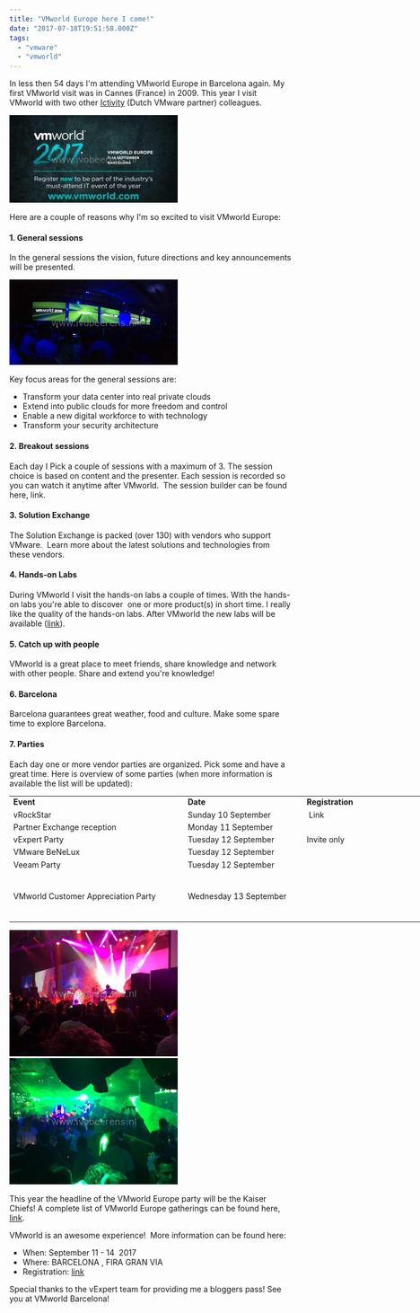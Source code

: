 ```yaml
---
title: "VMworld Europe here I come!"
date: "2017-07-18T19:51:58.000Z"
tags: 
  - "vmware"
  - "vmworld"
---
```


In less then 54 days I'm attending VMworld Europe in Barcelona again. My first VMworld visit was in Cannes (France) in 2009. This year I visit VMworld with two other [Ictivity](https://www.ictivity.nl/) (Dutch VMware partner) colleagues.

[![](images/vmworld2017-300x156.jpg)](https://www.ivobeerens.nl/wp-content/uploads/2017/07/vmworld2017.jpg)

Here are a couple of reasons why I'm so excited to visit VMworld Europe:

#### **1\. General sessions**

In the general sessions the vision, future directions and key announcements will be presented.

[![](images/IMG_3801-300x152.jpg)](https://www.ivobeerens.nl/wp-content/uploads/2017/07/IMG_3801.jpg)

Key focus areas for the general sessions are:

- Transform your data center into real private clouds
- Extend into public clouds for more freedom and control
- Enable a new digital workforce to with technology
- Transform your security architecture

#### **2\. Breakout sessions**

Each day I Pick a couple of sessions with a maximum of 3. The session choice is based on content and the presenter. Each session is recorded so you can watch it anytime after VMworld.  The session builder can be found here, link.

#### **3\. Solution Exchange**

The Solution Exchange is packed (over 130) with vendors who support VMware.  Learn more about the latest solutions and technologies from these vendors.

#### **4\. Hands-on Labs**

During VMworld I visit the hands-on labs a couple of times. With the hands-on labs you're able to discover  one or more product(s) in short time. I really like the quality of the hands-on labs. After VMworld the new labs will be available ([link](http://labs.hol.vmware.com/HOL/catalogs/)).

#### **5\. Catch up with people**

VMworld is a great place to meet friends, share knowledge and network with other people. Share and extend you're knowledge!

#### **6\. Barcelona**

Barcelona guarantees great weather, food and culture. Make some spare time to explore Barcelona.

#### **7\. Parties**

Each day one or more vendor parties are organized. Pick some and have a great time. Here is overview of some parties (when more information is available the list will be updated):

<table style="width: 991px;"><tbody><tr><td style="width: 297px;"><strong>Event</strong></td><td style="width: 198px;"><strong>Date</strong></td><td style="width: 194px;"><strong>Registration</strong></td><td style="width: 230px;"><strong>Description</strong></td></tr><tr><td style="width: 297px;">vRockStar</td><td style="width: 198px;">Sunday 10 September</td><td style="width: 194px;">&nbsp;Link</td><td style="width: 230px;"></td></tr><tr><td style="width: 297px;">Partner Exchange reception</td><td style="width: 198px;">Monday 11 September</td><td style="width: 194px;"></td><td style="width: 230px;"></td></tr><tr><td style="width: 297px;">vExpert Party</td><td style="width: 198px;">Tuesday 12 September</td><td style="width: 194px;">Invite only</td><td style="width: 230px;"></td></tr><tr><td style="width: 297px;">VMware BeNeLux</td><td style="width: 198px;">Tuesday 12 September</td><td style="width: 194px;"></td><td style="width: 230px;"></td></tr><tr><td style="width: 297px;">Veeam Party</td><td style="width: 198px;">Tuesday 12 September</td><td style="width: 194px;"></td><td style="width: 230px;"></td></tr><tr><td style="width: 297px;">VMworld Customer Appreciation Party</td><td style="width: 198px;">Wednesday 13 September</td><td style="width: 194px;"></td><td style="width: 230px;">Included in a full conference pass. The headlinder this year is the Kaiser Chiefs! Last year the band Empire of the sun was the main act.</td></tr></tbody></table>

[![](images/IMG_3903-300x225.jpg)](https://www.ivobeerens.nl/wp-content/uploads/2017/07/IMG_3903.jpg) [![](images/IMG_3847-300x225.jpg)](https://www.ivobeerens.nl/wp-content/uploads/2017/07/IMG_3847.jpg)

This year the headline of the VMworld Europe party will be the Kaiser Chiefs! A complete list of VMworld Europe gatherings can be found here, [link](https://docs.google.com/spreadsheets/d/1klKROM_fABDDoIKOokdSvPPwT4uuqAwHDAgEwjoA57k/pubhtml?gid=1&single=true).

VMworld is an awesome experience!  More information can be found here:

- When: September 11 - 14  2017
- Where: BARCELONA , FIRA GRAN VIA
- Registration: [link](https://reg.rainfocus.com/flow/vmware/vmworldeu17/reg/account?src=so_590b8a703e237&cid=70134000001K7Xj)

Special thanks to the vExpert team for providing me a bloggers pass! See you at VMworld Barcelona!
